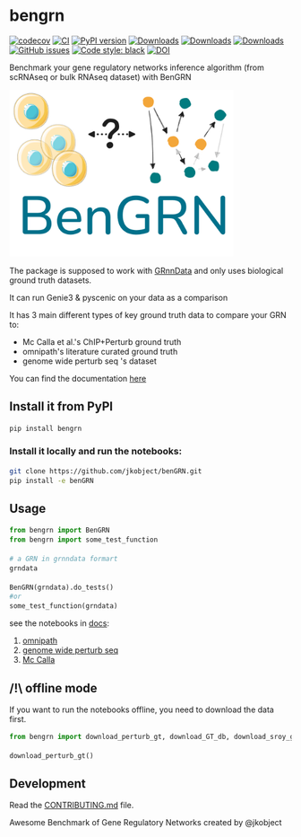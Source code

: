 # bengrn

[![codecov](https://codecov.io/gh/jkobject/benGRN/branch/main/graph/badge.svg?token=benGRN_token_here)](https://codecov.io/gh/jkobject/benGRN)
[![CI](https://github.com/jkobject/benGRN/actions/workflows/main.yml/badge.svg)](https://github.com/jkobject/benGRN/actions/workflows/main.yml)
[![PyPI version](https://badge.fury.io/py/benGRN.svg)](https://badge.fury.io/py/benGRN)
[![Downloads](https://pepy.tech/badge/benGRN)](https://pepy.tech/project/benGRN)
[![Downloads](https://pepy.tech/badge/benGRN/month)](https://pepy.tech/project/benGRN)
[![Downloads](https://pepy.tech/badge/benGRN/week)](https://pepy.tech/project/benGRN)
[![GitHub issues](https://img.shields.io/github/issues/jkobject/benGRN)](https://img.shields.io/github/issues/jkobject/benGRN)
[![Code style: black](https://img.shields.io/badge/code%20style-black-000000.svg)](https://github.com/psf/black)
[![DOI](https://zenodo.org/badge/731249338.svg)](https://doi.org/10.5281/zenodo.10573209)

Benchmark your gene regulatory networks inference algorithm (from scRNAseq or bulk RNAseq dataset) with BenGRN


<img src="bengrn.png" width="400"/>

The package is supposed to work with [GRnnData](https://cantinilab.github.io/GRnnData/) and only uses biological ground truth datasets.

It can run Genie3 & pyscenic on your data as a comparison

It has 3 main different types of key ground truth data to compare your GRN to:

- Mc Calla et al.'s ChIP+Perturb ground truth
- omnipath's literature curated ground truth
- genome wide perturb seq 's dataset 

You can find the documentation [here](https://www.jkobject.com/benGRN/)

## Install it from PyPI

```bash
pip install bengrn
```

### Install it locally and run the notebooks:

```bash
git clone https://github.com/jkobject/benGRN.git
pip install -e benGRN
```

## Usage

```py
from bengrn import BenGRN
from bengrn import some_test_function

# a GRN in grnndata formart
grndata

BenGRN(grndata).do_tests()
#or
some_test_function(grndata)
```

see the notebooks in [docs](https://www.jkobject.com/benGRN/):

1. [omnipath](https://www.jkobject.com/benGRN/notebooks/bench_omni_genie3)
2. [genome wide perturb seq](https://www.jkobject.com/benGRN/notebooks/bench_perturbseq_genie3_transp/)
3. [Mc Calla](https://www.jkobject.com/benGRN/notebooks/bench_sroy_genie3_transp/)

## /!\ offline mode

If you want to run the notebooks offline, you need to download the data first.

```python
from bengrn import download_perturb_gt, download_GT_db, download_sroy_gt

download_perturb_gt()

```

## Development

Read the [CONTRIBUTING.md](CONTRIBUTING.md) file.

Awesome Benchmark of Gene Regulatory Networks created by @jkobject
